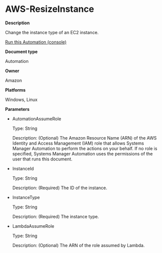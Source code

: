 # AWS\-ResizeInstance<a name="automation-aws-resizeinstance"></a>

**Description**

Change the instance type of an EC2 instance\.

[Run this Automation \(console\)](https://console.aws.amazon.com/systems-manager/automation/execute/AWS-ResizeInstance)

**Document type**

Automation

**Owner**

Amazon

**Platforms**

Windows, Linux

**Parameters**
+ AutomationAssumeRole

  Type: String

  Description: \(Optional\) The Amazon Resource Name \(ARN\) of the AWS Identity and Access Management \(IAM\) role that allows Systems Manager Automation to perform the actions on your behalf\. If no role is specified, Systems Manager Automation uses the permissions of the user that runs this document\.
+ InstanceId

  Type: String

  Description: \(Required\) The ID of the instance\.
+ InstanceType

  Type: String

  Description: \(Required\) The instance type\.
+ LambdaAssumeRole

  Type: String

  Description: \(Optional\) The ARN of the role assumed by Lambda\.